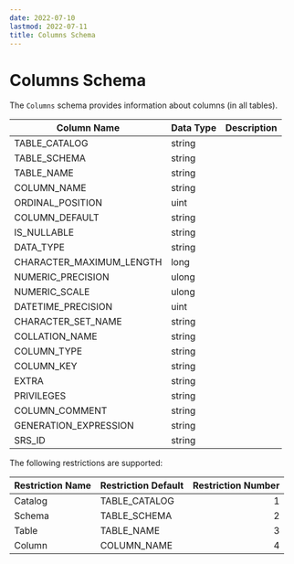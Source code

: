 ```yaml
---
date: 2022-07-10
lastmod: 2022-07-11
title: Columns Schema
---
```


# Columns Schema

The `Columns` schema provides information about columns (in all tables).

Column Name | Data Type | Description
--- | --- | ---
TABLE_CATALOG | string | 
TABLE_SCHEMA | string | 
TABLE_NAME | string | 
COLUMN_NAME | string | 
ORDINAL_POSITION | uint | 
COLUMN_DEFAULT | string | 
IS_NULLABLE | string | 
DATA_TYPE | string | 
CHARACTER_MAXIMUM_LENGTH | long | 
NUMERIC_PRECISION | ulong | 
NUMERIC_SCALE | ulong | 
DATETIME_PRECISION | uint | 
CHARACTER_SET_NAME | string | 
COLLATION_NAME | string | 
COLUMN_TYPE | string | 
COLUMN_KEY | string | 
EXTRA | string | 
PRIVILEGES | string | 
COLUMN_COMMENT | string | 
GENERATION_EXPRESSION | string | 
SRS_ID | string | 

The following restrictions are supported:

Restriction Name | Restriction Default | Restriction Number
--- | --- | --:
Catalog | TABLE_CATALOG | 1
Schema | TABLE_SCHEMA | 2
Table | TABLE_NAME | 3
Column | COLUMN_NAME | 4

